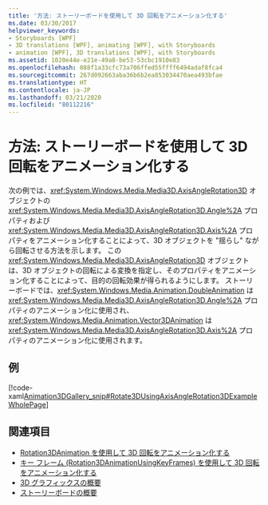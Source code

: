 ```yaml
---
title: '方法: ストーリーボードを使用して 3D 回転をアニメーション化する'
ms.date: 03/30/2017
helpviewer_keywords:
- Storyboards [WPF]
- 3D translations [WPF], animating [WPF], with Storyboards
- animation [WPF], 3D translations [WPF], with Storyboards
ms.assetid: 1020e44e-e21e-49a8-be53-53cbc1910e83
ms.openlocfilehash: 088f1a33cfc73a706ffed55ffff6494adaf8fca4
ms.sourcegitcommit: 267d092663aba36b6b2ea853034470aea493bfae
ms.translationtype: HT
ms.contentlocale: ja-JP
ms.lasthandoff: 03/21/2020
ms.locfileid: "80112216"
---
```

# <a name="how-to-animate-a-3d-rotation-using-storyboards"></a>方法: ストーリーボードを使用して 3D 回転をアニメーション化する
次の例では、<xref:System.Windows.Media.Media3D.AxisAngleRotation3D> オブジェクトの <xref:System.Windows.Media.Media3D.AxisAngleRotation3D.Angle%2A> プロパティおよび <xref:System.Windows.Media.Media3D.AxisAngleRotation3D.Axis%2A> プロパティをアニメーション化することによって、3D オブジェクトを "揺らし" ながら回転させる方法を示します。 この <xref:System.Windows.Media.Media3D.AxisAngleRotation3D> オブジェクトは、3D オブジェクトの回転による変換を指定し、そのプロパティをアニメーション化することによって、目的の回転効果が得られるようにします。 ストーリーボードでは、<xref:System.Windows.Media.Animation.DoubleAnimation> は <xref:System.Windows.Media.Media3D.AxisAngleRotation3D.Angle%2A> プロパティのアニメーション化に使用され、<xref:System.Windows.Media.Animation.Vector3DAnimation> は <xref:System.Windows.Media.Media3D.AxisAngleRotation3D.Axis%2A> プロパティのアニメーション化に使用されます。  
  
## <a name="example"></a>例  
 [!code-xaml[Animation3DGallery_snip#Rotate3DUsingAxisAngleRotation3DExampleWholePage](~/samples/snippets/csharp/VS_Snippets_Wpf/Animation3DGallery_snip/CS/Rotat3DUsingAxisAngleRotation3DExample.xaml#rotate3dusingaxisanglerotation3dexamplewholepage)]  
  
## <a name="see-also"></a>関連項目

- [Rotation3DAnimation を使用して 3D 回転をアニメーション化する](how-to-animate-a-3-d-rotation-using-rotation3danimation.md)
- [キー フレーム (Rotation3DAnimationUsingKeyFrames) を使用して 3D 回転をアニメーション化する](how-to-animate-a-3-d-rotation-using-key-frames.md)
- [3D グラフィックスの概要](3-d-graphics-overview.md)
- [ストーリーボードの概要](storyboards-overview.md)
